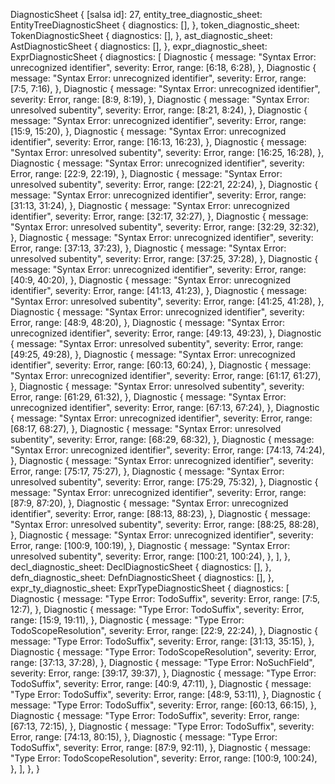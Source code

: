 DiagnosticSheet {
    [salsa id]: 27,
    entity_tree_diagnostic_sheet: EntityTreeDiagnosticSheet {
        diagnostics: [],
    },
    token_diagnostic_sheet: TokenDiagnosticSheet {
        diagnostics: [],
    },
    ast_diagnostic_sheet: AstDiagnosticSheet {
        diagnostics: [],
    },
    expr_diagnostic_sheet: ExprDiagnosticSheet {
        diagnostics: [
            Diagnostic {
                message: "Syntax Error: unrecognized identifier",
                severity: Error,
                range: [6:18, 6:28),
            },
            Diagnostic {
                message: "Syntax Error: unrecognized identifier",
                severity: Error,
                range: [7:5, 7:16),
            },
            Diagnostic {
                message: "Syntax Error: unrecognized identifier",
                severity: Error,
                range: [8:9, 8:19),
            },
            Diagnostic {
                message: "Syntax Error: unresolved subentity",
                severity: Error,
                range: [8:21, 8:24),
            },
            Diagnostic {
                message: "Syntax Error: unrecognized identifier",
                severity: Error,
                range: [15:9, 15:20),
            },
            Diagnostic {
                message: "Syntax Error: unrecognized identifier",
                severity: Error,
                range: [16:13, 16:23),
            },
            Diagnostic {
                message: "Syntax Error: unresolved subentity",
                severity: Error,
                range: [16:25, 16:28),
            },
            Diagnostic {
                message: "Syntax Error: unrecognized identifier",
                severity: Error,
                range: [22:9, 22:19),
            },
            Diagnostic {
                message: "Syntax Error: unresolved subentity",
                severity: Error,
                range: [22:21, 22:24),
            },
            Diagnostic {
                message: "Syntax Error: unrecognized identifier",
                severity: Error,
                range: [31:13, 31:24),
            },
            Diagnostic {
                message: "Syntax Error: unrecognized identifier",
                severity: Error,
                range: [32:17, 32:27),
            },
            Diagnostic {
                message: "Syntax Error: unresolved subentity",
                severity: Error,
                range: [32:29, 32:32),
            },
            Diagnostic {
                message: "Syntax Error: unrecognized identifier",
                severity: Error,
                range: [37:13, 37:23),
            },
            Diagnostic {
                message: "Syntax Error: unresolved subentity",
                severity: Error,
                range: [37:25, 37:28),
            },
            Diagnostic {
                message: "Syntax Error: unrecognized identifier",
                severity: Error,
                range: [40:9, 40:20),
            },
            Diagnostic {
                message: "Syntax Error: unrecognized identifier",
                severity: Error,
                range: [41:13, 41:23),
            },
            Diagnostic {
                message: "Syntax Error: unresolved subentity",
                severity: Error,
                range: [41:25, 41:28),
            },
            Diagnostic {
                message: "Syntax Error: unrecognized identifier",
                severity: Error,
                range: [48:9, 48:20),
            },
            Diagnostic {
                message: "Syntax Error: unrecognized identifier",
                severity: Error,
                range: [49:13, 49:23),
            },
            Diagnostic {
                message: "Syntax Error: unresolved subentity",
                severity: Error,
                range: [49:25, 49:28),
            },
            Diagnostic {
                message: "Syntax Error: unrecognized identifier",
                severity: Error,
                range: [60:13, 60:24),
            },
            Diagnostic {
                message: "Syntax Error: unrecognized identifier",
                severity: Error,
                range: [61:17, 61:27),
            },
            Diagnostic {
                message: "Syntax Error: unresolved subentity",
                severity: Error,
                range: [61:29, 61:32),
            },
            Diagnostic {
                message: "Syntax Error: unrecognized identifier",
                severity: Error,
                range: [67:13, 67:24),
            },
            Diagnostic {
                message: "Syntax Error: unrecognized identifier",
                severity: Error,
                range: [68:17, 68:27),
            },
            Diagnostic {
                message: "Syntax Error: unresolved subentity",
                severity: Error,
                range: [68:29, 68:32),
            },
            Diagnostic {
                message: "Syntax Error: unrecognized identifier",
                severity: Error,
                range: [74:13, 74:24),
            },
            Diagnostic {
                message: "Syntax Error: unrecognized identifier",
                severity: Error,
                range: [75:17, 75:27),
            },
            Diagnostic {
                message: "Syntax Error: unresolved subentity",
                severity: Error,
                range: [75:29, 75:32),
            },
            Diagnostic {
                message: "Syntax Error: unrecognized identifier",
                severity: Error,
                range: [87:9, 87:20),
            },
            Diagnostic {
                message: "Syntax Error: unrecognized identifier",
                severity: Error,
                range: [88:13, 88:23),
            },
            Diagnostic {
                message: "Syntax Error: unresolved subentity",
                severity: Error,
                range: [88:25, 88:28),
            },
            Diagnostic {
                message: "Syntax Error: unrecognized identifier",
                severity: Error,
                range: [100:9, 100:19),
            },
            Diagnostic {
                message: "Syntax Error: unresolved subentity",
                severity: Error,
                range: [100:21, 100:24),
            },
        ],
    },
    decl_diagnostic_sheet: DeclDiagnosticSheet {
        diagnostics: [],
    },
    defn_diagnostic_sheet: DefnDiagnosticSheet {
        diagnostics: [],
    },
    expr_ty_diagnostic_sheet: ExprTypeDiagnosticSheet {
        diagnostics: [
            Diagnostic {
                message: "Type Error: TodoSuffix",
                severity: Error,
                range: [7:5, 12:7),
            },
            Diagnostic {
                message: "Type Error: TodoSuffix",
                severity: Error,
                range: [15:9, 19:11),
            },
            Diagnostic {
                message: "Type Error: TodoScopeResolution",
                severity: Error,
                range: [22:9, 22:24),
            },
            Diagnostic {
                message: "Type Error: TodoSuffix",
                severity: Error,
                range: [31:13, 35:15),
            },
            Diagnostic {
                message: "Type Error: TodoScopeResolution",
                severity: Error,
                range: [37:13, 37:28),
            },
            Diagnostic {
                message: "Type Error: NoSuchField",
                severity: Error,
                range: [39:17, 39:37),
            },
            Diagnostic {
                message: "Type Error: TodoSuffix",
                severity: Error,
                range: [40:9, 47:11),
            },
            Diagnostic {
                message: "Type Error: TodoSuffix",
                severity: Error,
                range: [48:9, 53:11),
            },
            Diagnostic {
                message: "Type Error: TodoSuffix",
                severity: Error,
                range: [60:13, 66:15),
            },
            Diagnostic {
                message: "Type Error: TodoSuffix",
                severity: Error,
                range: [67:13, 72:15),
            },
            Diagnostic {
                message: "Type Error: TodoSuffix",
                severity: Error,
                range: [74:13, 80:15),
            },
            Diagnostic {
                message: "Type Error: TodoSuffix",
                severity: Error,
                range: [87:9, 92:11),
            },
            Diagnostic {
                message: "Type Error: TodoScopeResolution",
                severity: Error,
                range: [100:9, 100:24),
            },
        ],
    },
}